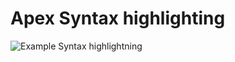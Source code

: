 # Apex Syntax highlighting
![Example Syntax highlightning](https://github.com/Celador/vscode-apex-extension/raw/master/images/example.png "Hello World")